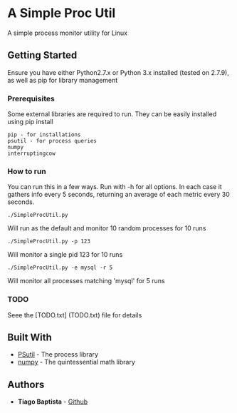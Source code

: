 # A Simple Proc Util

A simple process monitor utility for Linux

## Getting Started

Ensure you have either Python2.7.x or Python 3.x installed (tested on 2.7.9), as well as pip for library management

### Prerequisites

Some external libraries are required to run. They can be easily installed using pip install <library>

```
pip - for installations
psutil - for process queries
numpy
interruptingcow
```

### How to run

You can run this in a few ways. Run with -h for all options. In each case it gathers info every 5 seconds, returning an average of each metric every 30 seconds.

```
./SimpleProcUtil.py
```
Will run as the default and monitor 10 random processes for 10 runs

```
./SimpleProcUtil.py -p 123
```
Will monitor a single pid 123 for 10 runs

```
./SimpleProcUtil.py -e mysql -r 5
```
Will monitor all processes matching 'mysql' for 5 runs

### TODO
Seee the [TODO.txt] (TODO.txt) file for details

## Built With

* [PSutil](https://github.com/giampaolo/psutil) - The process library
* [numpy](http://www.numpy.org/) - The quintessential math library

## Authors

* **Tiago Baptista** - [Github](https://github.com/SurrealTiggi)
